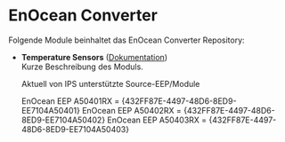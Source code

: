 # EnOcean Converter

Folgende Module beinhaltet das EnOcean Converter Repository:

- __Temperature Sensors__ ([Dokumentation](Temperature%20Sensors))  
    Kurze Beschreibung des Moduls.

    Aktuell von IPS unterstützte Source-EEP/Module

    EnOcean EEP A50401RX = {432FF87E-4497-48D6-8ED9-EE7104A50401}
    EnOcean EEP A50402RX = {432FF87E-4497-48D6-8ED9-EE7104A50402}
    EnOcean EEP A50403RX = {432FF87E-4497-48D6-8ED9-EE7104A50403}